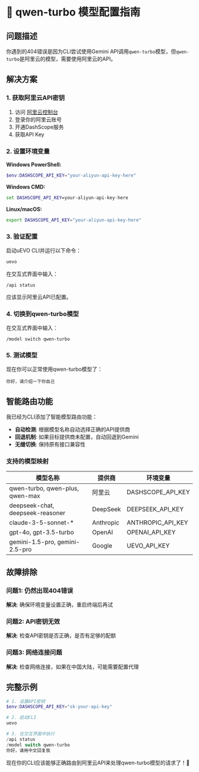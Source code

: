 # 🚀 qwen-turbo 模型配置指南

## 问题描述
你遇到的404错误是因为CLI尝试使用Gemini API调用`qwen-turbo`模型，但`qwen-turbo`是阿里云的模型，需要使用阿里云的API。

## 解决方案

### 1. 获取阿里云API密钥
1. 访问 [阿里云控制台](https://dashscope.console.aliyun.com/)
2. 登录你的阿里云账号
3. 开通DashScope服务
4. 获取API Key

### 2. 设置环境变量

**Windows PowerShell:**
```powershell
$env:DASHSCOPE_API_KEY="your-aliyun-api-key-here"
```

**Windows CMD:**
```cmd
set DASHSCOPE_API_KEY=your-aliyun-api-key-here
```

**Linux/macOS:**
```bash
export DASHSCOPE_API_KEY="your-aliyun-api-key-here"
```

### 3. 验证配置

启动uEVO CLI并运行以下命令：

```bash
uevo
```

在交互式界面中输入：
```
/api status
```

应该显示阿里云API已配置。

### 4. 切换到qwen-turbo模型

在交互式界面中输入：
```
/model switch qwen-turbo
```

### 5. 测试模型

现在你可以正常使用qwen-turbo模型了：
```
你好，请介绍一下你自己
```

## 智能路由功能

我已经为CLI添加了智能模型路由功能：

- **自动检测**: 根据模型名称自动选择正确的API提供商
- **回退机制**: 如果目标提供商未配置，自动回退到Gemini
- **无缝切换**: 保持原有接口兼容性

### 支持的模型映射

| 模型名称 | 提供商 | 环境变量 |
|---------|-------|----------|
| qwen-turbo, qwen-plus, qwen-max | 阿里云 | DASHSCOPE_API_KEY |
| deepseek-chat, deepseek-reasoner | DeepSeek | DEEPSEEK_API_KEY |
| claude-3-5-sonnet-* | Anthropic | ANTHROPIC_API_KEY |
| gpt-4o, gpt-3.5-turbo | OpenAI | OPENAI_API_KEY |
| gemini-1.5-pro, gemini-2.5-pro | Google | UEVO_API_KEY |

## 故障排除

### 问题1: 仍然出现404错误
**解决**: 确保环境变量设置正确，重启终端后再试

### 问题2: API密钥无效
**解决**: 检查API密钥是否正确，是否有足够的配额

### 问题3: 网络连接问题
**解决**: 检查网络连接，如果在中国大陆，可能需要配置代理

## 完整示例

```powershell
# 1. 设置API密钥
$env:DASHSCOPE_API_KEY="sk-your-api-key"

# 2. 启动CLI
uevo

# 3. 在交互界面中执行
/api status
/model switch qwen-turbo
你好，请用中文回复我
```

现在你的CLI应该能够正确路由到阿里云API来处理qwen-turbo模型的请求了！🎉